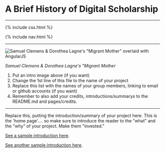 # A Brief History of Digital Scholarship

---

{% include css.html %}

{% include nav.html %}

---

![Samuel Clemens & Dorothea Lagne's "Migrant Mother" overlaid with AngularJS]({{site.baseurl}}/assets/images/998-400x400.jpg)

*Samuel Clemens & Dorothea Lagne's "Migrant Mother*

1. Put an intro image above (if you want)
2. Change the 1st line of this file to the name of your project
3. Replace this list with the names of your group members, linking to email or github accounts (if you want)
4. Remember to also add your credits, introductions/summarys to the README.md and pages/credits.

---

Replace this, putting the introduction/summary of your project here. This is the 'home page'.... so make sure to introduce the reader to the "what" and the "why" of your project. Make them "invested."

[See a sample introduction here](https://an-teanga-sean-the-celtic-languages.readthedocs.io/en/latest/).

[See another sample introduction here](https://slave-ledger.readthedocs.io/en/latest/research/).
